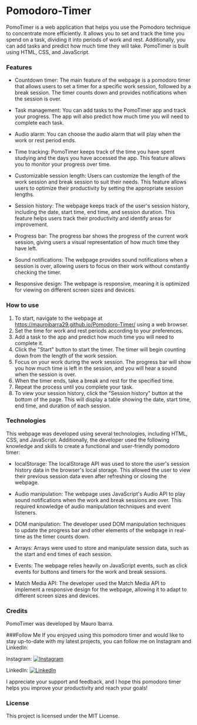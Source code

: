 # Pomodoro-Timer
PomoTimer is a web application that helps you use the Pomodoro technique to concentrate more efficiently. It allows you to set and track the time you spend on a task, dividing it into periods of work and rest. Additionally, you can add tasks and predict how much time they will take. PomoTimer is built using HTML, CSS, and JavaScript.

### Features
- Countdown timer: The main feature of the webpage is a pomodoro timer that allows users to set a timer for a specific work session, followed by a break session. The timer counts down and provides notifications when the session is over.

- Task management: You can add tasks to the PomoTimer app and track your progress. The app will also predict how much time you will need to complete each task.

- Audio alarm: You can choose the audio alarm that will play when the work or rest period ends.

- Time tracking: PomoTimer keeps track of the time you have spent studying and the days you have accessed the app. This feature allows you to monitor your progress over time.

- Customizable session length: Users can customize the length of the work session and break session to suit their needs. This feature allows users to optimize their productivity by setting the appropriate session lengths.

- Session history: The webpage keeps track of the user's session history, including the date, start time, end time, and session duration. This feature helps users track their productivity and identify areas for improvement.

- Progress bar: The progress bar shows the progress of the current work session, giving users a visual representation of how much time they have left.

- Sound notifications: The webpage provides sound notifications when a session is over, allowing users to focus on their work without constantly checking the timer.

- Responsive design: The webpage is responsive, meaning it is optimized for viewing on different screen sizes and devices.

### How to use
1. To start, navigate to the webpage at https://mauroibarra29.github.io/Pomodoro-Timer/ using a web browser.
2. Set the time for work and rest periods according to your preferences.
3. Add a task to the app and predict how much time you will need to complete it.
4. Click the "Start" button to start the timer. The timer will begin counting down from the length of the work session.
5. Focus on your work during the work session. The progress bar will show you how much time is left in the session, and you will hear a sound when the session is over.
6. When the timer ends, take a break and rest for the specified time.
7. Repeat the process until you complete your task.
8. To view your session history, click the "Session history" button at the bottom of the page. This will display a table showing the date, start time, end time, and duration of each session.

### Technologies
This webpage was developed using several technologies, including HTML, CSS, and JavaScript. Additionally, the developer used the following knowledge and skills to create a functional and user-friendly pomodoro timer:

- localStorage: The localStorage API was used to store the user's session history data in the browser's local storage. This allowed the user to view their previous session data even after refreshing or closing the webpage.

- Audio manipulation: The webpage uses JavaScript's Audio API to play sound notifications when the work and break sessions are over. This required knowledge of audio manipulation techniques and event listeners.

- DOM manipulation: The developer used DOM manipulation techniques to update the progress bar and other elements of the webpage in real-time as the timer counts down.

- Arrays: Arrays were used to store and manipulate session data, such as the start and end times of each session.

- Events: The webpage relies heavily on JavaScript events, such as click events for buttons and timers for the work and break sessions.

- Match Media API: The developer used the Match Media API to implement a responsive design for the webpage, allowing it to adapt to different screen sizes and devices.

### Credits
PomoTimer was developed by Mauro Ibarra.

###Follow Me
If you enjoyed using this pomodoro timer and would like to stay up-to-date with my latest projects, you can follow me on Instagram and LinkedIn:

Instagram:  [![Instagram](https://img.shields.io/badge/Instagram-%40mauritoibarra-red?logo=instagram)](https://www.instagram.com/nombre_de_usuario_de_instagram/)

LinkedIn:   [![LinkedIn](https://img.shields.io/badge/LinkedIn-URL%20del%20perfil%20de%20LinkedIn-blue?logo=linkedin)](https://www.linkedin.com/in/mauro-ibarra-665323203/)

I appreciate your support and feedback, and I hope this pomodoro timer helps you improve your productivity and reach your goals!

### License
This project is licensed under the MIT License.
